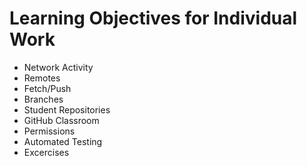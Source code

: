 # Learning Objectives for Individual Work

* Network Activity
* Remotes
* Fetch/Push
* Branches
* Student Repositories
* GitHub Classroom
* Permissions
* Automated Testing
* Excercises
